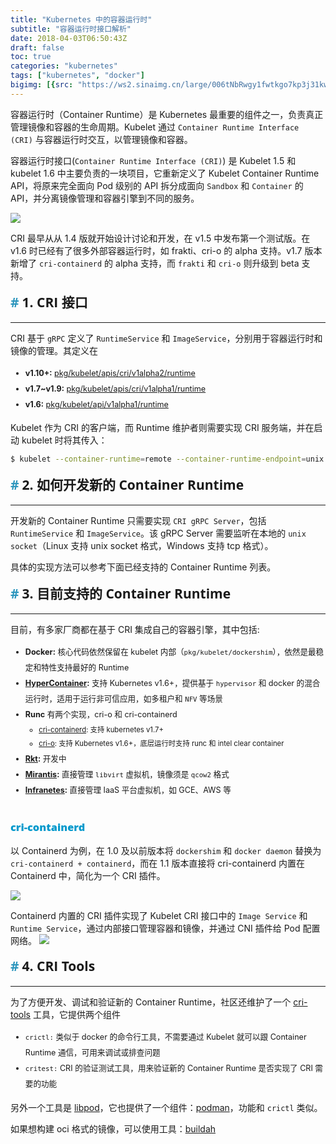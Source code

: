 ```yaml
---
title: "Kubernetes 中的容器运行时"
subtitle: "容器运行时接口解析"
date: 2018-04-03T06:50:43Z
draft: false
toc: true
categories: "kubernetes"
tags: ["kubernetes", "docker"]
bigimg: [{src: "https://ws2.sinaimg.cn/large/006tNbRwgy1fwtkgo7kp3j31kw0d0750.jpg"}]
---
```


<!--more-->

容器运行时（Container Runtime）是 Kubernetes 最重要的组件之一，负责真正管理镜像和容器的生命周期。Kubelet 通过 `Container Runtime Interface (CRI)` 与容器运行时交互，以管理镜像和容器。

容器运行时接口(`Container Runtime Interface (CRI)`) 是 Kubelet 1.5 和 kubelet 1.6 中主要负责的一块项目，它重新定义了 Kubelet Container Runtime API，将原来完全面向 Pod 级别的 API 拆分成面向 `Sandbox` 和 `Container` 的 API，并分离镜像管理和容器引擎到不同的服务。

![](https://ws3.sinaimg.cn/large/006tNbRwgy1fww2d87cokj30fw03sq38.jpg)

CRI 最早从从 1.4 版就开始设计讨论和开发，在 v1.5 中发布第一个测试版。在 v1.6 时已经有了很多外部容器运行时，如 frakti、cri-o 的 alpha 支持。v1.7 版本新增了 `cri-containerd` 的 alpha 支持，而 `frakti` 和 `cri-o` 则升级到 beta 支持。

## 1. CRI 接口

----

CRI 基于 `gRPC` 定义了 `RuntimeService` 和 `ImageService`，分别用于容器运行时和镜像的管理。其定义在

+ **v1.10+:** [pkg/kubelet/apis/cri/v1alpha2/runtime](https://github.com/kubernetes/kubernetes/blob/release-1.10/pkg/kubelet/apis/cri/runtime/v1alpha2)
+ **v1.7~v1.9:** [pkg/kubelet/apis/cri/v1alpha1/runtime](https://github.com/kubernetes/kubernetes/tree/release-1.9/pkg/kubelet/apis/cri/v1alpha1/runtime)
+ **v1.6:** [pkg/kubelet/api/v1alpha1/runtime](https://github.com/kubernetes/kubernetes/tree/release-1.6/pkg/kubelet/api/v1alpha1/runtime)

Kubelet 作为 CRI 的客户端，而 Runtime 维护者则需要实现 CRI 服务端，并在启动 kubelet 时将其传入：

```bash
$ kubelet --container-runtime=remote --container-runtime-endpoint=unix:///var/run/crio/crio.sock ..
```

## 2. 如何开发新的 Container Runtime

----

开发新的 Container Runtime 只需要实现 `CRI gRPC Server`，包括 `RuntimeService` 和 `ImageService`。该 gRPC Server 需要监听在本地的 `unix socket`（Linux 支持 unix socket 格式，Windows 支持 tcp 格式）。

具体的实现方法可以参考下面已经支持的 Container Runtime 列表。

## 3. 目前支持的 Container Runtime

----

目前，有多家厂商都在基于 CRI 集成自己的容器引擎，其中包括:

+ **Docker:** 核心代码依然保留在 kubelet 内部（`pkg/kubelet/dockershim`），依然是最稳定和特性支持最好的 Runtime
+ **[HyperContainer](https://github.com/kubernetes/frakti):** 支持 Kubernetes v1.6+，提供基于 `hypervisor` 和 docker 的混合运行时，适用于运行非可信应用，如多租户和 `NFV` 等场景
+ **Runc** 有两个实现，cri-o 和 cri-containerd
    + [cri-containerd](https://github.com/kubernetes-incubator/cri-containerd): 支持 kubernetes v1.7+
    + [cri-o](https://github.com/kubernetes-incubator/cri-o): 支持 Kubernetes v1.6+，底层运行时支持 runc 和 intel clear container
+ **[Rkt](https://github.com/kubernetes-incubator/rktlet):** 开发中
+ **[Mirantis](https://github.com/Mirantis/virtlet):** 直接管理 `libvirt` 虚拟机，镜像须是 `qcow2` 格式
+ **[Infranetes](https://github.com/apporbit/infranetes):** 直接管理 IaaS 平台虚拟机，如 GCE、AWS 等

### cri-containerd

以 Containerd 为例，在 1.0 及以前版本将 `dockershim` 和 `docker daemon` 替换为 `cri-containerd + containerd`，而在 1.1 版本直接将 cri-containerd 内置在 Containerd 中，简化为一个 CRI 插件。

![](https://ws4.sinaimg.cn/large/006tNbRwgy1fww2gk0mywj318g0dgdi5.jpg)

Containerd 内置的 CRI 插件实现了 Kubelet CRI 接口中的 `Image Service` 和 `Runtime Service`，通过内部接口管理容器和镜像，并通过 CNI 插件给 Pod 配置网络。
![](https://ws3.sinaimg.cn/large/006tNbRwgy1fww2gsvgesj31a00j6n15.jpg)

## 4. CRI Tools

----

为了方便开发、调试和验证新的 Container Runtime，社区还维护了一个 [cri-tools](https://github.com/kubernetes-incubator/cri-tools) 工具，它提供两个组件

+ `crictl:` 类似于 docker 的命令行工具，不需要通过 Kubelet 就可以跟 Container Runtime 通信，可用来调试或排查问题
+ `critest:` CRI 的验证测试工具，用来验证新的 Container Runtime 是否实现了 CRI 需要的功能

另外一个工具是 [libpod](https://github.com/projectatomic/libpod)，它也提供了一个组件：[podman](https://github.com/projectatomic/libpod/blob/master/cmd/podman)，功能和 `crictl` 类似。

如果想构建 oci 格式的镜像，可以使用工具：[buildah](https://github.com/projectatomic/buildah)

<style>
a:hover{cursor:url(https://ws1.sinaimg.cn/large/006tNbRwgy1fwtq1w7x67j3018016a9x.jpg), pointer;}
body {
    cursor: url(https://ws3.sinaimg.cn/large/006tNbRwgy1fwtq36ft35j301y01ljra.jpg), default;
}
h1,h2,h3,h4,h5,h6 {
    font-family: 'Open Sans', 'Helvetica Neue', Helvetica, Arial, sans-serif;
    font-weight: 800;
    margin-top: 35px;
}
h2 {
    display: block;
    font-size: 1.5em;
    margin-block-start: 0.83em;
    margin-block-end: 0.83em;
    margin-inline-start: 0px;
    margin-inline-end: 0px;
    font-weight: bold;
}
h2::before {
    content: "#";
    margin-right: 5px;
    color: #2d96bd;
}
h3 {
    color: #0099CC;
}
h4 {
    color: #F77A0B;
}
li {
    line-height: 2;
    font-size: 0.9em;
}
blockquote {
    padding: 10px 20px;
    margin: 0 0 20px;
    font-size: 16px;
    border-left: 5px solid #986dbd;
}
#h2{
    margin-bottom:2em; 
    margin-right: 5px; 
    padding: 8px 15px; 
    letter-spacing: 2px; 
    background-image: linear-gradient(to right bottom, rgb(0, 188, 212), rgb(63, 81, 181)); 
    background-color: rgb(63, 81, 181); 
    color: rgb(255, 255, 255); 
    border-left: 10px solid rgb(51, 51, 51); 
    border-radius:5px; 
    text-shadow: rgb(102, 102, 102) 1px 1px 1px; 
    box-shadow: rgb(102, 102, 102) 1px 1px 2px;
}
#inline-yellow {
display:inline;
padding:.2em .6em .3em;
font-size:80%;
font-weight:bold;
line-height:1;
color:#fff;
text-align:center;
white-space:nowrap;
vertical-align:baseline;
border-radius:0;
background-color: #f0ad4e;
}
#inline-green {
display:inline;
padding:.2em .6em .3em;
font-size:80%;
font-weight:bold;
line-height:1;
color:#fff;
text-align:center;
white-space:nowrap;
vertical-align:baseline;
border-radius:0;
background-color: #5cb85c;
}
#inline-blue {
display:inline;
padding:.2em .6em .3em;
font-size:80%;
font-weight:bold;
line-height:1;
color:#fff;
text-align:center;
white-space:nowrap;
vertical-align:baseline;
border-radius:0;
background-color: #2780e3;
}
#inline-purple {
display:inline;
padding:.2em .6em .3em;
font-size:80%;
font-weight:bold;
line-height:1;
color:#fff;
text-align:center;
white-space:nowrap;
vertical-align:baseline;
border-radius:0;
background-color: #9954bb;
}
#div-border-left-red {
display: block;
padding: 10px;
margin: 10px 0;
border: 1px solid #ccc;
border-left-width: 5px;
border-radius: 3px;
border-left-color: #df3e3e;
}
#div-border-left-yellow {
display: block;
padding: 10px;
margin: 10px 0;
border: 1px solid #ccc;
border-left-width: 5px;
border-radius: 3px;
border-left-color: #f0ad4e;
}
#div-border-left-green {
display: block;
padding: 10px;
margin: 10px 0;
border: 1px solid #ccc;
border-left-width: 5px;
border-radius: 3px;
border-left-color: #5cb85c;
}
#div-border-left-blue {
display: block;
padding: 10px;
margin: 10px 0;
border: 1px solid #ccc;
border-left-width: 5px;
border-radius: 3px;
border-left-color: #2780e3;
}
#div-border-left-purple {
display: block;
padding: 10px;
margin: 10px 0;
border: 1px solid #ccc;
border-left-width: 5px;
border-radius: 3px;
border-left-color: #9954bb;
}
#div-border-right-red {
display: block;
padding: 10px;
margin: 10px 0;
border: 1px solid #ccc;
border-right-width: 5px;
border-radius: 3px;
border-right-color: #df3e3e;
}
#div-border-right-yellow {
display: block;
padding: 10px;
margin: 10px 0;
border: 1px solid #ccc;
border-right-width: 5px;
border-radius: 3px;
border-right-color: #f0ad4e;
}
#div-border-right-green {
display: block;
padding: 10px;
margin: 10px 0;
border: 1px solid #ccc;
border-right-width: 5px;
border-radius: 3px;
border-right-color: #5cb85c;
}
#div-border-right-blue {
display: block;
padding: 10px;
margin: 10px 0;
border: 1px solid #ccc;
border-right-width: 5px;
border-radius: 3px;
border-right-color: #2780e3;
}
#div-border-right-purple {
display: block;
padding: 10px;
margin: 10px 0;
border: 1px solid #ccc;
border-right-width: 5px;
border-radius: 3px;
border-right-color: #9954bb;
}
#div-border-top-red {
display: block;
padding: 10px;
margin: 10px 0;
border: 1px solid #ccc;
border-top-width: 5px;
border-radius: 3px;
border-top-color: #df3e3e;
}
#div-border-top-yellow {
display: block;
padding: 10px;
margin: 10px 0;
border: 1px solid #ccc;
border-top-width: 5px;
border-radius: 3px;
border-top-color: #f0ad4e;
}
#div-border-top-green {
display: block;
padding: 10px;
margin: 10px 0;
border: 1px solid #ccc;
border-top-width: 5px;
border-radius: 3px;
border-top-color: #5cb85c;
}
#div-border-top-blue {
display: block;
padding: 10px;
margin: 10px 0;
border: 1px solid #ccc;
border-top-width: 5px;
border-radius: 3px;
border-top-color: #2780e3;
}
#div-border-top-purple {
display: block;
padding: 10px;
margin: 10px 0;
border: 1px solid #ccc;
border-top-width: 5px;
border-radius: 3px;
border-top-color: #9954bb;
}
</style>
